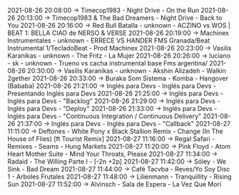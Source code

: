 2021-08-26 20:08:00 -> Timecop1983 - Night Drive - On the Run
2021-08-26 20:13:00 -> Timecop1983 & The Bad Dreamers - Night Drive - Back to You
2021-08-26 20:16:00 -> Red Bull Batalla - unknown - ACZINO vs WOS | BEAT 1: BELLA CIAO de NERSO & VERSE
2021-08-26 20:19:00 -> Machinex Instrumentales - unknown - ERRECE VS HANDER FMS Granada/Beat Instrumental 1/TecladoBeat - Prod Machinex
2021-08-26 20:23:00 -> Vasilis Karanikas - unknown - The Fritz - La Mujer
2021-08-26 20:26:00 -> luciano - sk - unknown - Trueno vs cacha instrumental base Fms argentina/
2021-08-26 20:30:00 -> Vasilis Karanikas - unknown - Akshin Alizadeh - Walkin 2gether
2021-08-26 20:33:00 -> Buraka Som Sistema - Komba - Hangover (Bababa)
2021-08-26 21:21:00 -> Inglés para Devs - Inglés para Devs - Presentando Inglés para Devs
2021-08-26 21:25:00 -> Inglés para Devs - Inglés para Devs - "Backlog"
2021-08-26 21:29:00 -> Inglés para Devs - Inglés para Devs - "Deploy"
2021-08-26 21:33:00 -> Inglés para Devs - Inglés para Devs - "Continuous Integration / Continuous Delivery"
2021-08-26 21:37:00 -> Inglés para Devs - Inglés para Devs - "Callback"
2021-08-27 11:11:00 -> Deftones - White Pony x Black Stallion Remix - Change (In The House of Flies) [ft Tourist Remix]
2021-08-27 11:16:00 -> Regal Safari - Remixes - Seams - Hung Markets
2021-08-27 11:20:00 -> Pink Floyd - Atom Heart Mother Suite - Mind Your Throats, Please
2021-08-27 11:34:00 -> Radaid - The Willing Parte I - [-2n +2p]
2021-08-27 11:42:00 -> Sóley - We Sink - Bad Dream
2021-08-27 11:44:00 -> Café Tacvba - Reves/Yo Soy Disc 1 - Arboles Frutales
2021-08-27 11:48:00 -> Lilienmann - Tranquillity - Rising Sun
2021-08-27 11:52:00 -> Alvinsch - Sala de Espera - La Vez Que Morí

